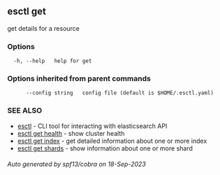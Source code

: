 ## esctl get

get details for a resource

### Options

```
  -h, --help   help for get
```

### Options inherited from parent commands

```
      --config string   config file (default is $HOME/.esctl.yaml)
```

### SEE ALSO

* [esctl](esctl.md)	 - CLI tool for interacting with elasticsearch API
* [esctl get health](esctl_get_health.md)	 - show cluster health
* [esctl get index](esctl_get_index.md)	 - get detailed information about one or more index
* [esctl get shards](esctl_get_shards.md)	 - show information about one or more shard

###### Auto generated by spf13/cobra on 18-Sep-2023

